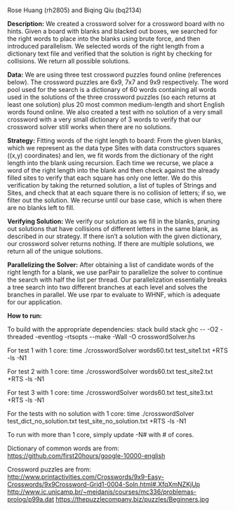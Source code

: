 Rose Huang (rh2805) and Biqing Qiu (bq2134)

**Description:** We created a crossword solver for a crossword board with no hints. Given a board with blanks and blacked out boxes, we searched for the right words to place into the blanks using brute force, and then introduced parallelism. We selected words of the right length from a dictionary text file and verified that the solution is right by checking for collisions. We return all possible solutions.

**Data:** We are using three test crossword puzzles found online (references below). The crossword puzzles are 6x9, 7x7 and 9x9 respectively. The word pool used for the search is a dictionary of 60 words containing all words used in the solutions of the three crossword puzzles (so each returns at least one solution) plus 20 most common medium-length and short English words found online. We also created a test with no solution of a very small crossword with a very small dictionary of 3 words to verify that our crossword solver still works when there are no solutions. 

**Strategy:** Fitting words of the right length to board: From the given blanks, which we represent as the data type Sites with data constructors squares ((x,y) coordinates) and len, we fit words from the dictionary of the right length into the blank using recursion. Each time we recurse, we place a word of the right length into the blank and then check against the already filled sites to verify that each square has only one letter. We do this verification by taking the returned solution, a list of tuples of Strings and Sites, and check that at each square there is no collision of letters; if so, we filter out the solution. We recurse until our base case, which is when there are no blanks left to fill. 

**Verifying Solution:** We verify our solution as we fill in the blanks, pruning out solutions that have collisions of different letters in the same blank, as described in our strategy. If there isn’t a solution with the given dictionary, our crossword solver returns nothing. If there are multiple solutions, we return all of the unique solutions.

**Parallelizing the Solver:** After obtaining a list of candidate words of the right length for a blank, we use parPair to parallelize the solver to continue the search with half the list per thread. Our parallelization essentially breaks a tree search into two different branches at each level and solves the branches in parallel. We use rpar to evaluate to WHNF, which is adequate for our application.


**How to run:**

To build with the appropriate dependencies:
stack build
stack ghc -- -O2 -threaded -eventlog -rtsopts --make -Wall -O crosswordSolver.hs

For test 1 with 1 core:
time ./crosswordSolver words60.txt test_site1.txt +RTS -ls -N1

For test 2 with 1 core:
time ./crosswordSolver words60.txt test_site2.txt +RTS -ls -N1

For test 3 with 1 core:
time ./crosswordSolver words60.txt test_site3.txt +RTS -ls -N1

For the tests with no solution with 1 core:
time ./crosswordSolver test_dict_no_solution.txt test_site_no_solution.txt +RTS -ls -N1

To run with more than 1 core, simply update -N# with # of cores.

Dictionary of common words are from:
https://github.com/first20hours/google-10000-english

Crossword puzzles are from:
http://www.printactivities.com/Crosswords/9x9-Easy-Crosswords/9x9Crossword-Grid1-0004-Soln.html#.XfqXmNZKjUp
http://www.ic.unicamp.br/~meidanis/courses/mc336/problemas-prolog/p99a.dat
https://thepuzzlecompany.biz/puzzles/Beginners.jpg

